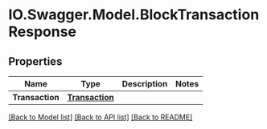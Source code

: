 # IO.Swagger.Model.BlockTransactionResponse
## Properties

Name | Type | Description | Notes
------------ | ------------- | ------------- | -------------
**Transaction** | [**Transaction**](Transaction.md) |  | 

[[Back to Model list]](../README.md#documentation-for-models) [[Back to API list]](../README.md#documentation-for-api-endpoints) [[Back to README]](../README.md)

